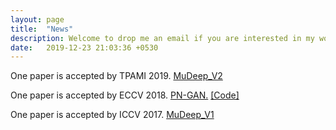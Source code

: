 ```yaml
---
layout: page
title:  "News"
description: Welcome to drop me an email if you are interested in my works!
date:   2019-12-23 21:03:36 +0530
---
```


One paper is accepted by TPAMI 2019. 
<a href="https://ieeexplore.ieee.org/abstract/document/8762210/" target="_blank">MuDeep_V2</a>

One paper is accepted by ECCV 2018.
<a href="http://openaccess.thecvf.com/content_ECCV_2018/html/Xuelin_Qian_Pose-Normalized_Image_Generation_ECCV_2018_paper.html" 
target="_blank">PN-GAN.</a>
<a href="https://github.com/naiq/PN_GAN" target="_blank">[Code]</a>

One paper is accepted by ICCV 2017.
<a href="http://openaccess.thecvf.com/content_iccv_2017/html/Qian_Multi-Scale_Deep_Learning_ICCV_2017_paper.html" 
target="_blank">MuDeep_V1</a>

